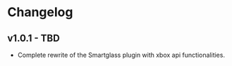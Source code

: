 # Changelog


## v1.0.1 -  TBD
- Complete rewrite of the Smartglass plugin with xbox api functionalities.